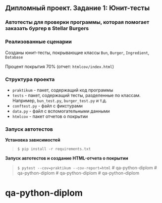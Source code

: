 ## Дипломный проект. Задание 1: Юнит-тесты

### Автотесты для проверки программы, которая помогает заказать бургер в Stellar Burgers

### Реализованные сценарии

Созданы юнит-тесты, покрывающие классы `Bun`, `Burger`, `Ingredient`, `Database`

Процент покрытия 70% (отчет: `htmlcov/index.html`)

### Структура проекта

- `praktikum` - пакет, содержащий код программы
- `tests` - пакет, содержащий тесты, разделенные по классам. Например, `bun_test.py`, `burger_test.py` и т.д.
- `conftest.py` - файл с фикстурами
- `data.py` - файл с вспомогательными данными
- `htmlcov` - пакет отчетов о покрытии

### Запуск автотестов

**Установка зависимостей**

> `$ pip install -r requirements.txt`

**Запуск автотестов и создание HTML-отчета о покрытии**

>  `$ pytest --cov=praktikum --cov-report=html`
#   q a - p y t h o n - d i p l o m  
 #   q a - p y t h o n - d i p l o m  
 #   q a - p y t h o n - d i p l o m  
 # qa-python-diplom
# qa-python-diplom
